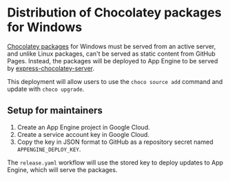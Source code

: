 # Distribution of Chocolatey packages for Windows

[Chocolatey packages](https://chocolatey.org/) for Windows must be served from
an active server, and unlike Linux packages, can't be served as static content
from GitHub Pages.  Instead, the packages will be deployed to App Engine to be
served by [express-chocolatey-server](https://github.com/shaka-project/express-chocolatey-server).

This deployment will allow users to use the `choco source add` command and
update with `choco upgrade`.


## Setup for maintainers

1. Create an App Engine project in Google Cloud.
2. Create a service account key in Google Cloud.
3. Copy the key in JSON format to GitHub as a repository secret named
   `APPENGINE_DEPLOY_KEY`.

The `release.yaml` workflow will use the stored key to deploy updates to App
Engine, which will serve the packages.
